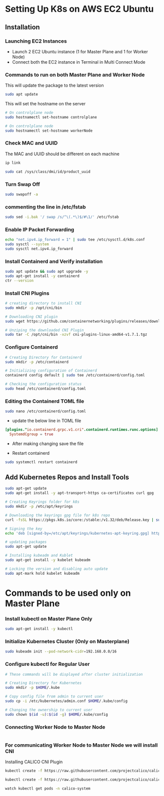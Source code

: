 # Setting Up K8s on AWS EC2 Ubuntu

## Installation

### Launching EC2 Instances
- Launch 2 EC2 Ubuntu instance (1 for Master Plane and 1 for Worker Node)
- Connect both the EC2 instance in Terminal in Multi Connect Mode

### Commands to run on both Master Plane and Worker Node

This will update the package to the latest version
```bash
sudo apt update
```
This will set the hostname on the server
```bash
# On controlplane node
sudo hostnamectl set-hostname controlplane
```

```bash
# On controlplane node
sudo hostnamectl set-hostname workerNode
```
### Check MAC and UUID
The MAC and UUID should be different on each machine
```bash
ip link
```
```bash
sudo cat /sys/class/dmi/id/product_uuid
```
### Turn Swap Off

```bash
sudo swapoff -a
```

### commenting the line in /etc/fstab

```bash
sudo sed -i.bak '/ swap /s/^\(.*\)$/#\1/' /etc/fstab
```
### Enable IP Packet Forwarding
```bash
echo "net.ipv4.ip_forward = 1" | sudo tee /etc/sysctl.d/k8s.conf
sudo sysctl --system
sudo sysctl net.ipv4.ip_forward
```

### Install Containerd and Verify installation
```bash
sudo apt update && sudo apt upgrade -y
sudo apt-get install -y containerd
ctr --version
```

### Install CNI Plugins
```bash
# creating directory to install CNI
sudo mkdir -p /opt/cni/bin

# Downloading CNI plugin
sudo wget https://github.com/containernetworking/plugins/releases/download/v1.7.1/cni-plugins-linux-amd64-v1.7.1.tgz

# Unziping the downloaded CNI Plugin
sudo tar -C /opt/cni/bin -xzvf cni-plugins-linux-amd64-v1.7.1.tgz
```
### Configure Containerd

```bash
# Creating Directory for Containerd
sudo mkdir -p /etc/containerd

# Initializing configuration of Containerd
containerd config default | sudo tee /etc/containerd/config.toml

# Checking the configuration status
sudo head /etc/containerd/config.toml
```

### Editing the Containerd TOML file
```bash
sudo nano /etc/containerd/config.toml
```
- update the below line in TOML file
```toml
[plugins."io.containerd.grpc.v1.cri".containerd.runtimes.runc.options]
  SystemdCgroup = true
```
- After making changing save the file

- Restart containerd
```bash
sudo systemctl restart containerd
```

## Add Kubernetes Repos and Install Tools

```bash
sudo apt-get update
sudo apt-get install -y apt-transport-https ca-certificates curl gpg

# Creating Keyrings folder for k8s
sudo mkdir -p /etc/apt/keyrings

# Downloading the keyrings gpg file for k8s repo
curl -fsSL https://pkgs.k8s.io/core:/stable:/v1.32/deb/Release.key | sudo gpg --dearmor -o /etc/apt/keyrings/kubernetes-apt-keyring.gpg

# Signing the key
echo 'deb [signed-by=/etc/apt/keyrings/kubernetes-apt-keyring.gpg] https://pkgs.k8s.io/core:/stable:/v1.32/deb/ /' | sudo tee /etc/apt/sources.list.d/kubernetes.list

# updating packages
sudo apt-get update

# Installing kubeadm and Kublet
sudo apt-get install -y kubelet kubeadm

# Locking the version and disabling auto update
sudo apt-mark hold kubelet kubeadm
```

# Commands to be used only on Master Plane

### Install kubectl on Master Plane Only
```bash
sudo apt-get install -y kubectl
```
### Initialize Kubernetes Cluster (Only on Masterplane)
```bash
sudo kubeadm init --pod-network-cidr=192.168.0.0/16
```

### Configure kubectl for Regular User
```bash
# These commands will be displayed after cluster initialization

# Creating Directory for Kubernetes
sudo mkdir -p $HOME/.kube

# Copy config file from admin to current user
sudo cp -i /etc/kubernetes/admin.conf $HOME/.kube/config

# Changing the ownership to current user
sudo chown $(id -u):$(id -g) $HOME/.kube/config
```

### Connecting Worker Node to Master Node
```bash

```

### For communicating Worker Node to Master Node we will install CNI
Installing CALICO CNI Plugin
```bash
kubectl create -f https://raw.githubusercontent.com/projectcalico/calico/v3.29.1/manifests/tigera-operator.yaml

kubectl create -f https://raw.githubusercontent.com/projectcalico/calico/v3.29.1/manifests/custom-resources.yaml

watch kubectl get pods -n calico-system
```

